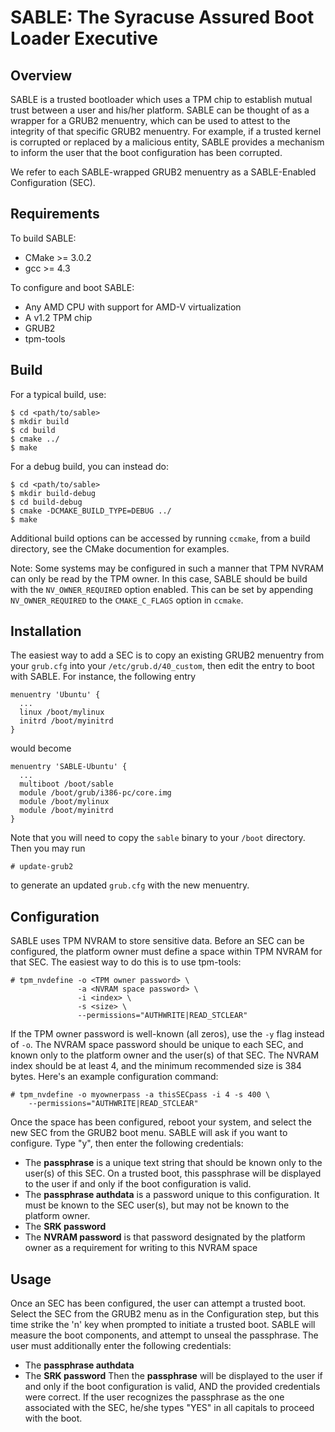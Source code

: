 **SABLE**: The **S**yracuse **A**ssured **B**oot **L**oader **E**xecutive
=================

Overview
-----------------

SABLE is a trusted bootloader which uses a TPM chip to establish mutual trust
between a user and his/her platform. SABLE can be thought of as a wrapper for
a GRUB2 menuentry, which can be used to attest to the integrity of that specific
GRUB2 menuentry. For example, if a trusted kernel is corrupted or replaced
by a malicious entity, SABLE provides a mechanism to inform the user that the
boot configuration has been corrupted.

We refer to each SABLE-wrapped GRUB2 menuentry as a SABLE-Enabled Configuration (SEC).

Requirements
----------------

To build SABLE:
- CMake >= 3.0.2
- gcc >= 4.3

To configure and boot SABLE:
- Any AMD CPU with support for AMD-V virtualization
- A v1.2 TPM chip
- GRUB2
- tpm-tools

Build
----------------

For a typical build, use:
```
$ cd <path/to/sable>
$ mkdir build
$ cd build
$ cmake ../
$ make
```
For a debug build, you can instead do:
```
$ cd <path/to/sable>
$ mkdir build-debug
$ cd build-debug
$ cmake -DCMAKE_BUILD_TYPE=DEBUG ../
$ make
```
Additional build options can be accessed by running `ccmake`, from a build
directory, see the CMake documention for examples.

Note: Some systems may be configured in such a manner that TPM NVRAM can only
be read by the TPM owner. In this case, SABLE should be build with the
`NV_OWNER_REQUIRED` option enabled. This can be set by appending `NV_OWNER_REQUIRED`
to the `CMAKE_C_FLAGS` option in `ccmake`.

Installation
---------------

The easiest way to add a SEC is to copy an existing GRUB2 menuentry
from your `grub.cfg` into your `/etc/grub.d/40_custom`, then edit the entry to
boot with SABLE. For instance, the following entry
```
menuentry 'Ubuntu' {
  ...
  linux /boot/mylinux
  initrd /boot/myinitrd
}
```
would become
```
menuentry 'SABLE-Ubuntu' {
  ...
  multiboot /boot/sable
  module /boot/grub/i386-pc/core.img
  module /boot/mylinux
  module /boot/myinitrd
}
```
Note that you will need to copy the `sable` binary to your `/boot` directory. Then
you may run
```
# update-grub2
```
to generate an updated `grub.cfg` with the new menuentry.

Configuration
---------------

SABLE uses TPM NVRAM to store sensitive data. Before an SEC can be configured, the
platform owner must define a space within TPM NVRAM for that SEC. The easiest way to
do this is to use tpm-tools:
```
# tpm_nvdefine -o <TPM owner password> \
               -a <NVRAM space password> \
               -i <index> \
               -s <size> \
               --permissions="AUTHWRITE|READ_STCLEAR"
```
If the TPM owner password is well-known (all zeros), use the `-y` flag instead of `-o`.
The NVRAM space password should be unique to each SEC, and known only to the platform
owner and the user(s) of that SEC. The NVRAM index should be at least 4, and the
minimum recommended size is 384 bytes. Here's an example configuration command:
```
# tpm_nvdefine -o myownerpass -a thisSECpass -i 4 -s 400 \
    --permissions="AUTHWRITE|READ_STCLEAR"
```

Once the space has been configured, reboot your system, and select the new SEC
from the GRUB2 boot menu. SABLE will ask if you want to configure. Type "y", then
enter the following credentials:
- The **passphrase** is a unique text string that should be known only to the user(s)
  of this SEC. On a trusted boot, this passphrase will be displayed to the user
  if and only if the boot configuration is valid.
- The **passphrase authdata** is a password unique to this configuration. It must be known
  to the SEC user(s), but may not be known to the platform owner.
- The **SRK password**
- The **NVRAM password** is that password designated by the platform owner as a requirement
  for writing to this NVRAM space

Usage
---------------

Once an SEC has been configured, the user can attempt a trusted boot. Select the SEC
from the GRUB2 menu as in the Configuration step, but this time strike the 'n' key
when prompted to initiate a trusted boot. SABLE will measure the boot components, and
attempt to unseal the passphrase. The user must additionally enter the following
credentials:
- The **passphrase authdata**
- The **SRK password**
Then the **passphrase** will be displayed to the user if and only if the boot
configuration is valid, AND the provided credentials were correct. If the user
recognizes the passphrase as the one associated with the SEC, he/she types "YES"
in all capitals to proceed with the boot.
